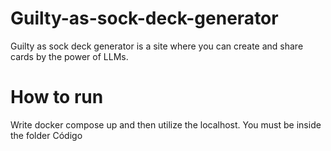 # Guilty-as-sock-deck-generator
Guilty as sock deck generator is a site where you can create and share cards by the power of LLMs.

# How to run

Write docker compose up and then utilize the localhost. You must be inside the folder Código